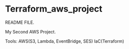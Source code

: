 # Terraform_aws_project

README FILE.

My Second AWS Project.

Tools: 
AWS(S3, Lambda, EventBridge, SES)
IaC(Terraform)
